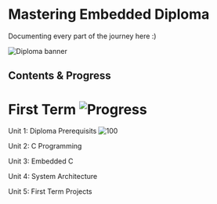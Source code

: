 # Mastering Embedded Diploma

Documenting every part of the journey here :)

![Diploma banner](https://github.com/user-attachments/assets/598b927d-2b8f-4ed1-9590-41933051a25a)

## Contents & Progress

# First Term ![Progress](https://img.shields.io/badge/In_Progress-20%25-yellow)

Unit 1: Diploma Prerequisits
![100](https://img.shields.io/badge/Done-100%25-brightgreen)

Unit 2: C Programming

Unit 3: Embedded C

Unit 4: System Architecture

Unit 5: First Term Projects
